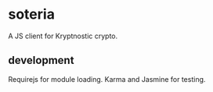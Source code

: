 # soteria
A JS client for Kryptnostic crypto.

## development
Requirejs for module loading.
Karma and Jasmine for testing.
